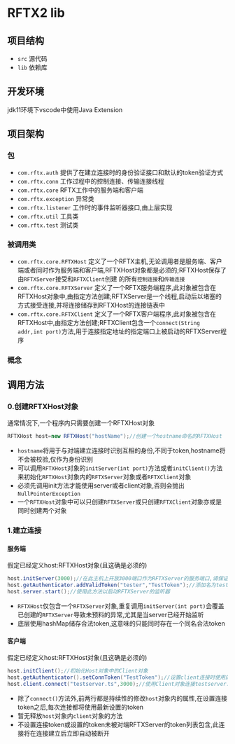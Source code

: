 # RFTX2 lib

## 项目结构

- `src` 源代码
- `lib` 依赖库

## 开发环境

jdk11环境下vscode中使用Java Extension

## 项目架构

### 包

- `com.rftx.auth` 提供了在建立连接时的身份验证接口和默认的token验证方式
- `com.rftx.conn` 工作过程中的控制连接、传输连接线程
- `com.rftx.core` RFTX工作中的服务端和客户端
- `com.rftx.exception` 异常类
- `com.rftx.listener` 工作时的事件监听器接口,由上层实现
- `com.rftx.util` 工具类
- `com.rftx.test` 测试类

### 被调用类

- `com.rftx.core.RFTXHost` 定义了一个RFTX主机,无论调用者是服务端、客户端或者同时作为服务端和客户端,RFTXHost对象都是必须的;RFTXHost保存了由`RFTXServer`接受和`RFTXClient`创建 的所有`控制连接`和`传输连接`
- `com.rftx.core.RFTXServer` 定义了一个RFTX服务端程序,此对象被包含在RFTXHost对象中,由指定方法创建;RFTXServer是一个线程,启动后以堵塞的方式接受连接,并将连接储存到RFTXHost的连接链表中
- `com.rftx.core.RFTXClient` 定义了一个RFTX客户端程序,此对象被包含在RFTXHost中,由指定方法创建;RFTXClient包含一个`connect(String addr,int port)`方法,用于连接指定地址的指定端口上被启动的RFTXServer程序

### 概念

## 调用方法

### 0.创建RFTXHost对象

通常情况下,一个程序内只需要创建一个RFTXHost对象

```java
RFTXHost host=new RFTXHost("hostName");//创建一个hostname命名的RFTXHost
```

- `hostname`将用于与对端建立连接时识别互相的身份,不同于token,hostname将不会被校验,仅作为身份识别
- 可以调用`RFTXHost`对象的`initServer(int port)`方法或者`initClient()`方法来初始化`RFTXHost`对象内的`RFTXServer`对象或者`RFTXClient`对象
- 必须先调用init方法才能使用server或者client对象,否则会抛出`NullPointerException`
- 一个`RFTXHost`对象中可以只创建`RFTXServer`或只创建`RFTXClient`对象亦或是同时创建两个对象

### 1.建立连接

#### 服务端

假定已经定义host:RFTXHost对象(且这确是必须的)

```java
host.initServer(3000);//在此主机上开放3000端口作为RFTXServer的服务端口,请保证此主机的指定端口可被外部访问;此方法调用之后不会自动启动连接监听器
host.getAuthenticator.addValidToken("tester","TestToken");//添加名为tester,值为TestToken的合法token
host.server.start();//使用此方法以启动RFTXServer的监听器
```

- `RFTXHost`仅包含一个`RFTXServer`对象,重复调用`initServer(int port)`会覆盖已创建的`RFTXServer`导致未预料的异常,尤其是当server已经开始监听
- 底层使用hashMap储存合法token,这意味的只能同时存在一个同名合法token

#### 客户端

假定已经定义host:RFTXHost对象(且这确是必须的)

```java
host.initClient();//初始化Host对象中的Client对象
host.getAuthenticator().setConnToken("TestToken");//设置client连接时使用的token为"TestToken"
host.client.connect("testserver.ts",3000);//使用Client对象连接testserver.ts的3000端口
```

- 除了`connect()`方法外,前两行都是持续性的修改`host`对象内的属性,在设置连接token之后,每次连接都将使用最新设置的token
- 暂无释放`host`对象内`client`对象的方法
- 不设置连接token或设置的token未被对端RFTXServer的token列表包含,此连接将在连接建立后立即自动被断开
